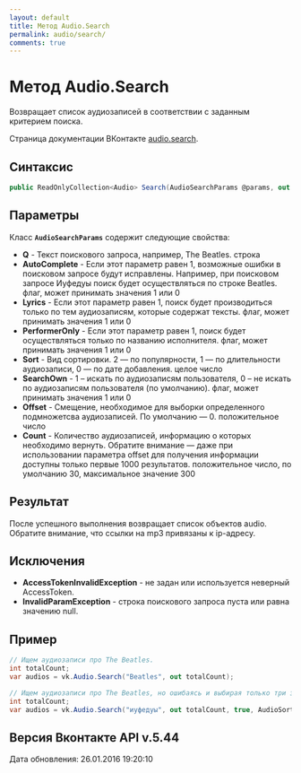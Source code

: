 ```yaml
---
layout: default
title: Метод Audio.Search
permalink: audio/search/
comments: true
---
```

# Метод Audio.Search
Возвращает список аудиозаписей в соответствии с заданным критерием поиска.

Страница документации ВКонтакте [audio.search](https://vk.com/dev/audio.search).

## Синтаксис
``` csharp
public ReadOnlyCollection<Audio> Search(AudioSearchParams @params, out long totalCount)
```

## Параметры
Класс **`AudioSearchParams`** содержит следующие свойства:

+ **Q** - Текст поискового запроса, например, The Beatles. строка
+ **AutoComplete** - Если этот параметр равен 1, возможные ошибки в поисковом запросе будут исправлены. Например, при поисковом запросе Иуфедуы поиск будет осуществляться по строке Beatles. флаг, может принимать значения 1 или 0
+ **Lyrics** - Если этот параметр равен 1, поиск будет производиться только по тем аудиозаписям, которые содержат тексты. флаг, может принимать значения 1 или 0
+ **PerformerOnly** - Если этот параметр равен 1, поиск будет осуществляться только по названию исполнителя. флаг, может принимать значения 1 или 0
+ **Sort** - Вид сортировки. 2 — по популярности, 1 — по длительности аудиозаписи, 0 — по дате добавления. целое число
+ **SearchOwn** - 1 – искать по аудиозаписям пользователя, 0 – не искать по аудиозаписям пользователя (по умолчанию). флаг, может принимать значения 1 или 0
+ **Offset** - Смещение, необходимое для выборки определенного подмножетсва аудиозаписей. По умолчанию — 0. положительное число
+ **Count** - Количество аудиозаписей, информацию о которых необходимо вернуть. Обратите внимание — даже при использовании параметра offset для получения информации доступны только первые 1000 результатов. 
 положительное число, по умолчанию 30, максимальное значение 300

## Результат
После успешного выполнения возвращает список объектов audio. Обратите внимание, что ссылки на mp3 привязаны к ip-адресу.

## Исключения
+ **AccessTokenInvalidException** - не задан или используется неверный AccessToken.
+ **InvalidParamException** - строка поискового запроса пуста или равна значению null.

## Пример
```csharp
// Ищем аудиозаписи про The Beatles.
int totalCount;
var audios = vk.Audio.Search("Beatles", out totalCount);

// Ищем аудиозаписи про The Beatles, но ошибаясь и выбирая только три записи начиная с пятой, сортированных по длительности.
int totalCount;
var audios = vk.Audio.Search("иуфедуы", out totalCount, true, AudioSort.Duration, true, 3, 5);
```

## Версия Вконтакте API v.5.44
Дата обновления: 26.01.2016 19:20:10
